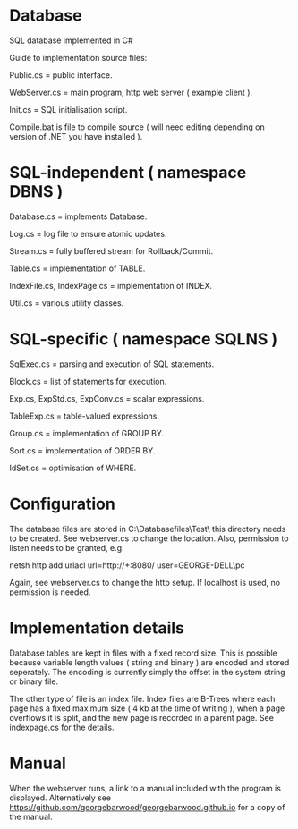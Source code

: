 # Database
SQL database implemented in C#

Guide to implementation source files:

Public.cs = public interface.

WebServer.cs = main program, http web server ( example client ).

Init.cs = SQL initialisation script.

Compile.bat is file to compile source ( will need editing depending on version of .NET you have installed ).

SQL-independent ( namespace DBNS )
================================

Database.cs = implements Database.

Log.cs = log file to ensure atomic updates.

Stream.cs = fully buffered stream for Rollback/Commit.

Table.cs = implementation of TABLE.

IndexFile.cs, IndexPage.cs = implementation of INDEX.

Util.cs = various utility classes.

SQL-specific ( namespace SQLNS )
================================

SqlExec.cs = parsing and execution of SQL statements.

Block.cs = list of statements for execution.

Exp.cs, ExpStd.cs, ExpConv.cs = scalar expressions.

TableExp.cs = table-valued expressions.

Group.cs = implementation of GROUP BY.

Sort.cs = implementation of ORDER BY.

IdSet.cs = optimisation of WHERE.

Configuration
=============

The database files are stored in C:\Databasefiles\Test\ this directory needs to be created.
See webserver.cs to change the location. Also, permission to listen needs to be granted, e.g.

netsh http add urlacl url=http://+:8080/ user=GEORGE-DELL\pc

Again, see webserver.cs to change the http setup. If localhost is used, no permission is needed.

Implementation details
======================

Database tables are kept in files with a fixed record size. This is possible because variable length values ( string and binary ) are encoded and stored seperately. The encoding is currently simply the offset in the system string or binary file.

The other type of file is an index file. Index files are B-Trees where each page has a fixed maximum size ( 4 kb at the time of writing ), when a page overflows it is split, and the new page is recorded in a parent page. See indexpage.cs for the details.

Manual
======
When the webserver runs, a link to a manual included with the program is displayed. Alternatively see https://github.com/georgebarwood/georgebarwood.github.io for a copy of the manual.

